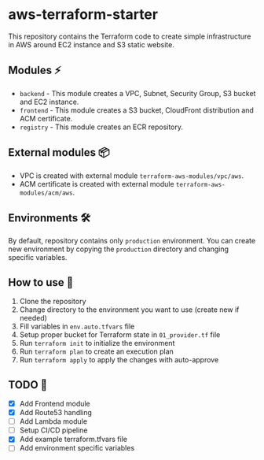 # aws-terraform-starter

 This repository contains the Terraform code to create simple infrastructure in AWS around EC2 instance and S3 static website.
 
## Modules ⚡
- `backend` - This module creates a VPC, Subnet, Security Group, S3 bucket and EC2 instance.
- `frontend` - This module creates a S3 bucket, CloudFront distribution and ACM certificate.
- `registry` - This module creates an ECR repository.

## External modules 📦
- VPC is created with external module `terraform-aws-modules/vpc/aws`.
- ACM certificate is created with external module `terraform-aws-modules/acm/aws`.

## Environments 🛠️
By default, repository contains only `production` environment. You can create new environment by copying the `production`
directory and changing specific variables.

## How to use 🚀
1. Clone the repository
2. Change directory to the environment you want to use (create new if needed)
3. Fill variables in `env.auto.tfvars` file
4. Setup proper bucket for Terraform state in `01_provider.tf` file
5. Run `terraform init` to initialize the environment
6. Run `terraform plan` to create an execution plan
7. Run `terraform apply` to apply the changes with auto-approve

## TODO 📝
- [x] Add Frontend module
- [x] Add Route53 handling
- [ ] Add Lambda module
- [ ] Setup CI/CD pipeline
- [x] Add example terraform.tfvars file
- [ ] Add environment specific variables
